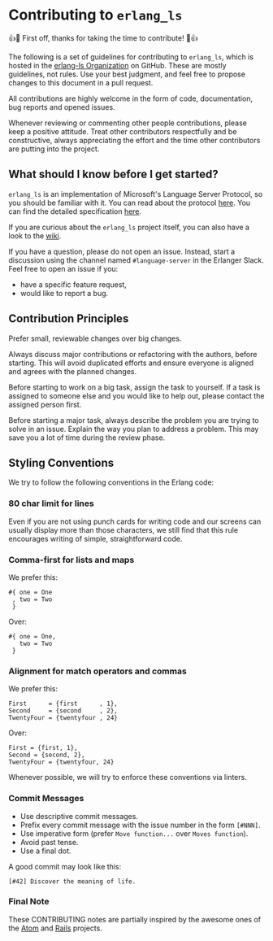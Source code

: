 # Contributing to `erlang_ls`

:+1::tada: First off, thanks for taking the time to contribute! :tada::+1:

The following is a set of guidelines for contributing to `erlang_ls`,
which is hosted in the [erlang-ls
Organization](https://github.com/erlang-ls) on GitHub. These are
mostly guidelines, not rules. Use your best judgment, and feel free to
propose changes to this document in a pull request.

All contributions are highly welcome in the form of code,
documentation, bug reports and opened issues.

Whenever reviewing or commenting other people contributions, please
keep a positive attitude. Treat other contributors respectfully and be
constructive, always appreciating the effort and the time other
contributors are putting into the project.

## What should I know before I get started?

`erlang_ls` is an implementation of Microsoft's Language Server
Protocol, so you should be familiar with it. You can read about the
protocol [here][lsp]. You can find the detailed specification
[here][lsp-specs].

If you are curious about the `erlang_ls` project itself, you can also
have a look to the [wiki][wiki].

If you have a question, please do not open an issue. Instead, start a
discussion using the channel named `#language-server` in the Erlanger
Slack. Feel free to open an issue if you:

* have a specific feature request,
* would like to report a bug.

## Contribution Principles

Prefer small, reviewable changes over big changes.

Always discuss major contributions or refactoring with the authors,
before starting. This will avoid duplicated efforts and ensure
everyone is aligned and agrees with the planned changes.

Before starting to work on a big task, assign the task to yourself. If
a task is assigned to someone else and you would like to help out,
please contact the assigned person first.

Before starting a major task, always describe the problem you are
trying to solve in an issue. Explain the way you plan to address a
problem. This may save you a lot of time during the review phase.

## Styling Conventions

We try to follow the following conventions in the Erlang code:

### 80 char limit for lines

Even if you are not using punch cards for writing code and our screens
can usually display more than those characters, we still find that
this rule encourages writing of simple, straightforward code.

### Comma-first for lists and maps

We prefer this:

    #{ one = One
     , two = Two
     }

Over:

    #{ one = One,
       two = Two
     }

### Alignment for match operators and commas

We prefer this:

    First      = {first      , 1},
    Second     = {second     , 2},
    TwentyFour = {twentyfour , 24}

Over:

    First = {first, 1},
    Second = {second, 2},
    TwentyFour = {twentyfour, 24}

Whenever possible, we will try to enforce these conventions via linters.

### Commit Messages

* Use descriptive commit messages.
* Prefix every commit message with the issue number in the form `[#NNN]`.
* Use imperative form (prefer `Move function...` over `Moves function`).
* Avoid past tense.
* Use a final dot.

A good commit may look like this:

    [#42] Discover the meaning of life.

### Final Note

These CONTRIBUTING notes are partially inspired by the awesome ones of
the [Atom][atom-contributing] and [Rails][rails-contributing]
projects.

[lsp]:https://microsoft.github.io/language-server-protocol/
[lsp-specs]:https://microsoft.github.io/language-server-protocol/specifications/specification-3-14/
[wiki]:https://github.com/erlang-ls/erlang_ls/wiki
[atom-contributing]:https://github.com/atom/atom/blob/master/CONTRIBUTING.md
[rails-contributing]:https://github.com/rails/rails/blob/master/CONTRIBUTING.md
